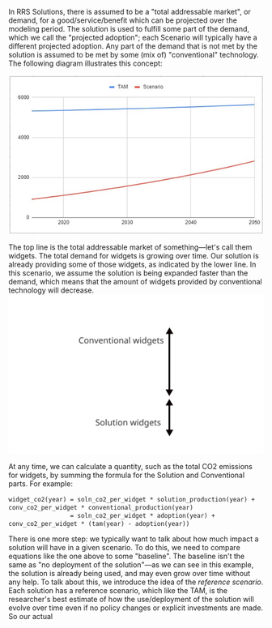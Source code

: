
In RRS Solutions, there is assumed to be a "total addressable market", or demand, for a good/service/benefit which can be projected over the modeling period.  The solution is used to fulfill some part of the demand, which we call the "projected adoption"; each Scenario will typically have a different projected adoption.  Any part of the demand that is not met by the solution is assumed to be met by some (mix of) "conventional" technology.  The following diagram illustrates this concept:

<img src="images/tam_soln_lines.jpg" />

The top line is the total addressable market of something&mdash;let's call them widgets. The total demand for widgets is growing over time.  Our solution is already providing some of those widgets, as indicated by the lower line.  In this scenario, we assume the solution is being expanded faster than the demand, which means that the amount of widgets provided by conventional technology will decrease.
<img src="images/tam_soln_annotated.svg" />

At any time, we can calculate a quantity, such as the total CO2 emissions for widgets, by summing the formula for the Solution and Conventional parts.  For example:

    widget_co2(year) = soln_co2_per_widget * solution_production(year) + conv_co2_per_widget * conventional_production(year)
                     = soln_co2_per_widget * adoption(year) + conv_co2_per_widget * (tam(year) - adoption(year))




There is one more step: we typically want to talk about how much impact a solution will have in a given scenario.  To do this, we need to compare equations like the one above to some "baseline".  The baseline isn't the same as "no deployment of the solution"&mdash;as we can see in this example, the solution is already being used, and may even grow over time without any help.  To talk about this, we introduce the idea of the _reference scenario_.  Each solution has a reference scenario, which like the TAM, is the researcher's best estimate of how the use/deployment of the solution will evolve over time even if no policy changes or explicit investments are made.  So our actual 

